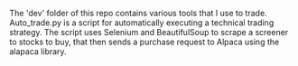 The 'dev' folder of this repo contains various tools that I use to trade. Auto_trade.py is a script for automatically executing a technical trading strategy. The script uses Selenium and BeautifulSoup to scrape a screener to stocks to buy, that then sends a purchase request to Alpaca using the alapaca library.
